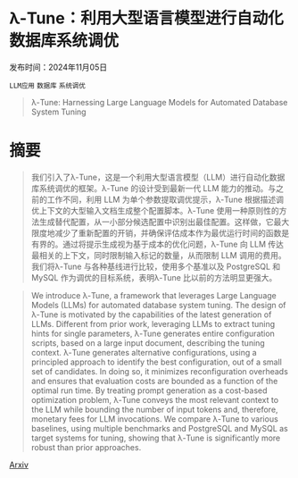 # λ-Tune：利用大型语言模型进行自动化数据库系统调优

发布时间：2024年11月05日

`LLM应用` `数据库` `系统调优`

> λ-Tune: Harnessing Large Language Models for Automated Database System Tuning

# 摘要

> 我们引入了λ-Tune，这是一个利用大型语言模型（LLM）进行自动化数据库系统调优的框架。λ-Tune 的设计受到最新一代 LLM 能力的推动。与之前的工作不同，利用 LLM 为单个参数提取调优提示，λ-Tune 根据描述调优上下文的大型输入文档生成整个配置脚本。λ-Tune 使用一种原则性的方法生成替代配置，从一小部分候选配置中识别出最佳配置。这样做，它最大限度地减少了重新配置的开销，并确保评估成本作为最优运行时间的函数是有界的。通过将提示生成视为基于成本的优化问题，λ-Tune 向 LLM 传达最相关的上下文，同时限制输入标记的数量，从而限制 LLM 调用的费用。我们将λ-Tune 与各种基线进行比较，使用多个基准以及 PostgreSQL 和 MySQL 作为调优的目标系统，表明λ-Tune 比以前的方法明显更强大。

> We introduce λ-Tune, a framework that leverages Large Language Models (LLMs) for automated database system tuning. The design of λ-Tune is motivated by the capabilities of the latest generation of LLMs. Different from prior work, leveraging LLMs to extract tuning hints for single parameters, λ-Tune generates entire configuration scripts, based on a large input document, describing the tuning context. λ-Tune generates alternative configurations, using a principled approach to identify the best configuration, out of a small set of candidates. In doing so, it minimizes reconfiguration overheads and ensures that evaluation costs are bounded as a function of the optimal run time. By treating prompt generation as a cost-based optimization problem, λ-Tune conveys the most relevant context to the LLM while bounding the number of input tokens and, therefore, monetary fees for LLM invocations. We compare λ-Tune to various baselines, using multiple benchmarks and PostgreSQL and MySQL as target systems for tuning, showing that λ-Tune is significantly more robust than prior approaches.

[Arxiv](https://arxiv.org/abs/2411.03500)